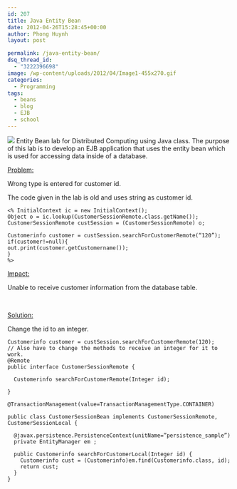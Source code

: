 ```yaml
---
id: 207
title: Java Entity Bean
date: 2012-04-26T15:28:45+00:00
author: Phong Huynh
layout: post

permalink: /java-entity-bean/
dsq_thread_id:
  - "3222396698"
image: /wp-content/uploads/2012/04/Image1-455x270.gif
categories:
  - Programming
tags:
  - beans
  - blog
  - EJB
  - school
---
```

![](/wp-content/uploads/2012/04/Image1-455x270.gif)
Entity Bean lab for Distributed Computing using Java class. The purpose of this lab is to develop an EJB application that uses the entity bean which is used for accessing data inside of a database.

<span style="text-decoration: underline;">Problem:</span>

Wrong type is entered for customer id.

The code given in the lab is old and uses string as customer id.

```
<% InitialContext ic = new InitialContext();
Object o = ic.lookup(CustomerSessionRemote.class.getName());
CustomerSessionRemote custSession = (CustomerSessionRemote) o;

Customerinfo customer = custSession.searchForCustomerRemote(“120”);
if(customer!=null){
out.print(customer.getCustomername());
}
%>
```


<span style="text-decoration: underline;">Impact:</span>

Unable to receive customer information from the database table.

&nbsp;

<span style="text-decoration: underline;">Solution:</span>

Change the id to an integer.


```
Customerinfo customer = custSession.searchForCustomerRemote(120);
// Also have to change the methods to receive an integer for it to work.
@Remote
public interface CustomerSessionRemote {

  Customerinfo searchForCustomerRemote(Integer id);

}

@TransactionManagement(value=TransactionManagementType.CONTAINER)

public class CustomerSessionBean implements CustomerSessionRemote, CustomerSessionLocal {

  @javax.persistence.PersistenceContext(unitName=”persistence_sample”)
  private EntityManager em ;

  public Customerinfo searchForCustomerLocal(Integer id) {
    Customerinfo cust = (Customerinfo)em.find(Customerinfo.class, id);
    return cust;
  }
}
```
